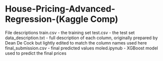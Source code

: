 # House-Pricing-Advanced-Regression-(Kaggle Comp)
File descriptions
train.csv - the training set
test.csv - the test set
data_description.txt - full description of each column, originally prepared by Dean De Cock but lightly edited to match the column names used here
final_submission.csv - final predicted values
moled.ipynub - XGBoost model used to predict the final prices
  
